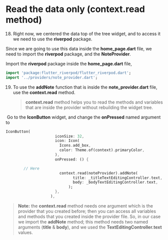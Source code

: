 # Read the data only (context.read method) 



18. Right now, we centered the data top of the tree widget, and to access it we need to use the **riverpod** package.

    

Since we are going to use this data inside the **home_page.dart** file, we need to import the     **riverpod** package, and the **NoteProvider**.

Import the **riverpod** package inside the **home_page.dart** file,

```dart
import 'package:flutter_riverpod/flutter_riverpod.dart';	
import '../providers/note_provider.dart';
```



19. To use the **addNote** function that is inside the **note_provider.dart** file, use the **context.read** method.

    > **context.read** method helps you to read the methods and variables that are inside the provider without rebuilding the widget tree.



​	Go to the **IconButton** widget, and change the **onPressed** named argument to

```dart
IconButton(
                      iconSize: 32,
                      icon: Icon(
                        Icons.add_box,
                        color: Theme.of(context).primaryColor,
                      ),
                      onPressed: () {

		// Here
                        context.read(noteProvider).addNote(
                              title: _titleTextEditingController.text,
                              body: _bodyTextEditingController.text,
                            );
                      },
                    ),
```

> **Note:** the **context.read** method needs one argument which is the provider that you created before; then you can access all variables and methods that you created inside the provider file. So, in our case we import the **addNote** method; this method needs two named arguments (**title** & **body**), and we used the **TextEditingController.text** values.

